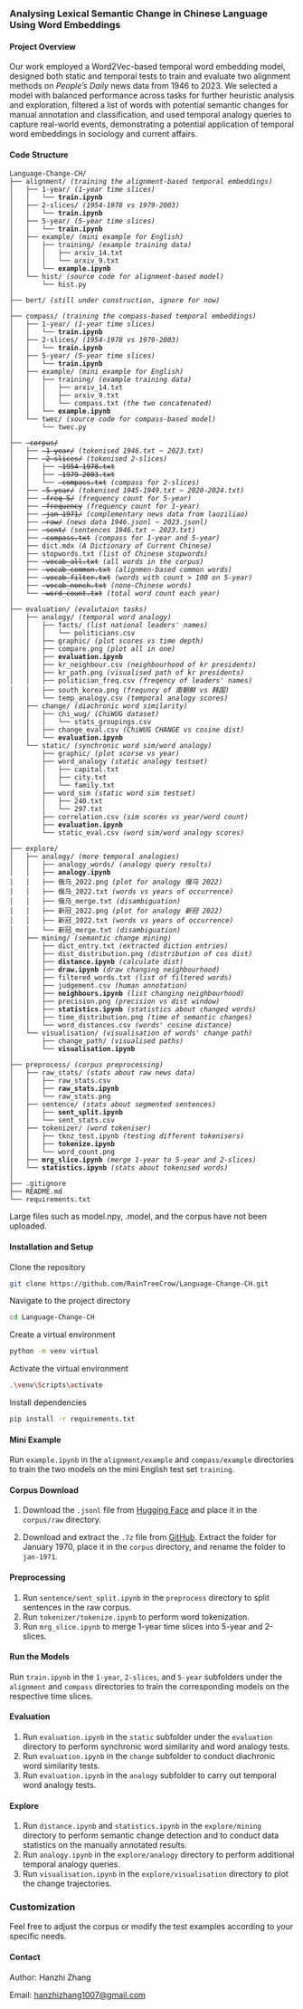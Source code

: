 ### Analysing Lexical Semantic Change in Chinese Language Using Word Embeddings

#### Project Overview

Our work employed a Word2Vec-based temporal word embedding model, designed both static and temporal tests to train and evaluate two alignment methods on *People’s Daily* news data from 1946 to 2023. We selected a model with balanced performance across tasks for further heuristic analysis and exploration, filtered a list of words with potential semantic changes for manual annotation and classification, and used temporal analogy queries to capture real-world events, demonstrating a potential application of temporal word embeddings in sociology and current affairs.

#### Code Structure

<pre><code>Language-Change-CH/
├── alignment/ <i>(training the alignment-based temporal embeddings)</i>
│   ├── 1-year/ <i>(1-year time slices)</i>
│   │   └── <b>train.ipynb</b>
│   ├── 2-slices/ <i>(1954-1978 vs 1979-2003)</i>
│   │   └── <b>train.ipynb</b>
│   ├── 5-year/ <i>(5-year time slices)</i>
│   │   └── <b>train.ipynb</b>
│   ├── example/ <i>(mini example for English)</i>
│   │   ├── training/ <i>(example training data)</i>
│   │   │   ├── arxiv_14.txt
│   │   │   └── arxiv_9.txt
│   │   └── <b>example.ipynb</b>
│   └── hist/ <i>(source code for alignment-based model)</i>
│       └── hist.py
│
├── bert/ <i>(still under construction, ignore for now)</i>
│
├── compass/ <i>(training the compass-based temporal embeddings)</i>
│   ├── 1-year/ <i>(1-year time slices)</i>
│   │   └── <b>train.ipynb</b>
│   ├── 2-slices/ <i>(1954-1978 vs 1979-2003)</i>
│   │   └── <b>train.ipynb</b>
│   ├── 5-year/ <i>(5-year time slices)</i>
│   │   └── <b>train.ipynb</b>
│   ├── example/ <i>(mini example for English)</i>
│   │   ├── training/ <i>(example training data)</i>
│   │   │   ├── arxiv_14.txt
│   │   │   ├── arxiv_9.txt
│   │   │   └── compass.txt <i>(the two concatenated)</i>
│   │   └── <b>example.ipynb</b>
│   └── twec/ <i>(source code for compass-based model)</i>
│       └── twec.py
│
├── <del> corpus/</del>
│   ├── <del> 1-year/</del> <i>(tokenised 1946.txt ~ 2023.txt)</i>
│   ├── <del> 2-slices/</del> <i>(tokenised 2-slices)</i>
│   │   ├── <del> 1954-1978.txt</del>
│   │   ├── <del> 1979-2003.txt</del>
│   │   └── <del> compass.txt</del> <i>(compass for 2-slices)</i>
│   ├── <del> 5-year/</del> <i>(tokenised 1945-1949.txt ~ 2020-2024.txt)</i>
│   ├── <del> freq-5/</del> <i>(frequency count for 5-year)</i>
│   ├── <del> frequency</del> <i>(frequency count for 1-year)</i>
│   ├── <del> jan-1971/</del> <i>(complementary news data from laoziliao)</i>
│   ├── <del> raw/</del> <i>(news data 1946.jsonl ~ 2023.jsonl)</i>
│   ├── <del> sent/</del> <i>(sentences 1946.txt ~ 2023.txt)</i>
│   ├── <del> compass.txt</del> <i>(compass for 1-year and 5-year)</i>
│   ├── dict.mdx <i>(A Dictionary of Current Chinese)</i>
│   ├── stopwords.txt <i>(list of Chinese stopwords)</i>
│   ├── <del> vocab_all.txt</del> <i>(all words in the corpus)</i>
│   ├── <del> vocab_common.txt</del> <i>(alignmen-based common words)</i>
│   ├── <del> vocab_filter.txt</del> <i>(words with count > 100 on 5-year)</i>
│   ├── <del> vocab_nonch.txt</del> <i>(none-Chinese words)</i>
│   └── <del> word_count.txt</del> <i>(total word count each year)</i>
│
├── evaluation/ <i>(evalutaion tasks)</i>
│   ├── analogy/ <i>(temporal word analogy)</i>
│   │   ├── facts/ <i>(list national leaders' names)</i>
│   │   │   └── politicians.csv
│   │   ├── graphic/ <i>(plot scores vs time depth)</i>
│   │   ├── compare.png <i>(plot all in one)</i>
│   │   ├── <b>evaluation.ipynb</b>
│   │   ├── kr_neighbour.csv <i>(neighbourhood of kr presidents)</i>
│   │   ├── kr_path.png <i>(visualised path of kr presidents)</i>
│   │   ├── politician_freq.csv <i>(freqency of leaders' names)</i>
│   │   ├── south_korea.png <i>(frequncy of 南朝鲜 vs 韩国)</i>
│   │   └── temp_analogy.csv <i>(temporal analogy scores)</i>
│   ├── change/ <i>(diachronic word similarity)</i>
│   │   ├── chi_wug/ <i>(ChiWUG dataset)</i>
│   │   │   └── stats_groupings.csv
│   │   ├── change_eval.csv <i>(ChiWUG CHANGE vs cosine dist)</i>
│   │   └── <b>evaluation.ipynb</b>
│   └── static/ <i>(synchronic word sim/word analogy)</i>
│       ├── graphic/ <i>(plot scorse vs year)</i>
│       ├── word_analogy <i>(static analogy testset)</i>
│       │   ├── capital.txt
│       │   ├── city.txt
│       │   └── family.txt
│       ├── word_sim <i>(static word sim testset)</i>
│       │   ├── 240.txt
│       │   └── 297.txt
│       ├── correlation.csv <i>(sim scores vs year/word count)</i>
│       ├── <b>evaluation.ipynb</b>
│       └── static_eval.csv <i>(word sim/word analogy scores)</i>
│
├── explore/
│   ├── analogy/ <i>(more temporal analogies)</i>
│   │   ├── analogy_words/ <i>(analogy query results)</i>
│   │   ├── <b>analogy.ipynb</b>
│   │   ├── 俄乌_2022.png <i>(plot for analogy 俄乌 2022)</i>
│   │   ├── 俄乌_2022.txt <i>(words vs years of occurrence)</i>
│   │   ├── 俄乌_merge.txt <i>(disambiguation)</i>
│   │   ├── 新冠_2022.png <i>(plot for analogy 新冠 2022)</i>
│   │   ├── 新冠_2022.txt <i>(words vs years of occurrence)</i>
│   │   └── 新冠_merge.txt <i>(disambiguation)</i>
│   ├── mining/ <i>(semantic change mining)</i>
│   │   ├── dict_entry.txt <i>(extracted diction entries)</i>
│   │   ├── dist_distribution.png <i>(distribution of cos dist)</i>
│   │   ├── <b>distance.ipynb</b> <i>(calculate dist)</i>
│   │   ├── <b>draw.ipynb</b> <i>(draw changing neighbourhood)</i>
│   │   ├── filtered_words.txt <i>(list of filtered words)</i>
│   │   ├── judgement.csv <i>(human annotation)</i>
│   │   ├── <b>neighbours.ipynb</b> <i>(list changing neighbourhood)</i>
│   │   ├── precision.png <i>(precision vs dist window)</i>
│   │   ├── <b>statistics.ipynb</b> <i>(statistics about changed words)</i>
│   │   ├── time_distribution.png <i>(time of semantic changes)</i>
│   │   └── word_distances.csv <i>(words' cosine distance)</i>
│   └── visualisation/ <i>(visualisation of words' change path)</i>
│       ├── change_path/ <i>(visualised paths)</i>
│       └── <b>visualisation.ipynb</b>
│
├── preprocess/ <i>(corpus preprocessing)</i>
│   ├── raw_stats/ <i>(stats about raw news data)</i>
│   │   ├── raw_stats.csv
│   │   ├── <b>raw_stats.ipynb</b>
│   │   └── raw_stats.png
│   ├── sentence/ <i>(stats about segmented sentences)</i>
│   │   ├── <b>sent_split.ipynb</b>
│   │   └── sent_stats.csv
│   ├── tokenizer/ <i>(word tokeniser)</i>
│   │   ├── tknz_test.ipynb <i>(testing different tokenisers)</i>
│   │   ├── <b>tokenize.ipynb</b>
│   │   └── word_count.png
│   ├── <b>mrg_slice.ipynb</b> <i>(merge 1-year to 5-year and 2-slices)</i>
│   └── <b>statistics.ipynb</b> <i>(stats about tokenised words)</i>
│
├── .gitignore
├── README.md
└── requirements.txt</code></pre>

Large files such as model.npy, .model, and the corpus have not been uploaded.

#### Installation and Setup

Clone the repository
```bash
git clone https://github.com/RainTreeCrow/Language-Change-CH.git
```
Navigate to the project directory
```bash
cd Language-Change-CH
```
Create a virtual environment
```bash
python -m venv virtual
```
Activate the virtual environment
```bash
.\venv\Scripts\activate
```
Install dependencies
```bash
pip install -r requirements.txt
```

#### Mini Example

Run `example.ipynb` in the `alignment/example` and `compass/example` directories to train the two models on the mini English test set `training`.

#### Corpus Download

1. Download the `.jsonl` file from [Hugging Face](https://huggingface.co/datasets/Papersnake/people_daily_news) and place it in the `corpus/raw` directory.

2. Download and extract the `.7z` file from [GitHub](https://github.com/caspiankexin/people-daily-crawler-date/releases/download/1946-2003/1970-1979.7z). Extract the folder for January 1970, place it in the `corpus` directory, and rename the folder to `jan-1971`.

#### Preprocessing

1. Run `sentence/sent_split.ipynb` in the `preprocess` directory to split sentences in the raw corpus.
2. Run `tokenizer/tokenize.ipynb` to perform word tokenization.
3. Run `mrg_slice.ipynb` to merge 1-year time slices into 5-year and 2-slices.

#### Run the Models

Run `train.ipynb` in the `1-year`, `2-slices`, and `5-year` subfolders under the `alignment` and `compass` directories to train the corresponding models on the respective time slices.

#### Evaluation

1. Run `evaluation.ipynb` in the `static` subfolder under the `evaluation` directory to perform synchronic word similarity and word analogy tests.
2. Run `evaluation.ipynb` in the `change` subfolder to conduct diachronic word similarity tests.
3. Run `evaluation.ipynb` in the `analogy` subfolder to carry out temporal word analogy tests.

#### Explore

1. Run `distance.ipynb` and `statistics.ipynb` in the `explore/mining` directory to perform semantic change detection and to conduct data statistics on the manually annotated results.
2. Run `analogy.ipynb` in the `explore/analogy` directory to perform additional temporal analogy queries.
3. Run `visualisation.ipynb` in the `explore/visualisation` directory to plot the change trajectories.

### Customization

Feel free to adjust the corpus or modify the test examples according to your specific needs.

#### Contact

Author: Hanzhi Zhang

Email: hanzhizhang1007@gmail.com








